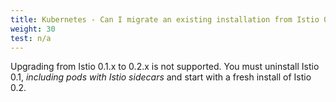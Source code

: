 ```yaml
---
title: Kubernetes - Can I migrate an existing installation from Istio 0.1.x to 0.2.x?
weight: 30
test: n/a
---
```


Upgrading from Istio 0.1.x to 0.2.x is not supported. You must uninstall Istio 0.1, _including pods with Istio sidecars_ and start with a fresh install of Istio 0.2.
